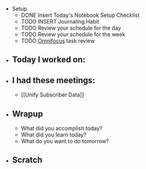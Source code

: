 - Setup
	- DONE Insert Today's Notebook Setup Checklist
	- TODO INSERT Journaling Habit
	- TODO Review your schedule for the day
	- TODO Review your schedule for the week
	- TODO [Omnifocus](omnifocus://) task review
- ## Today I worked on:
- ## I had these meetings:
	- [[Unify Subscriber Data]]
- ## Wrapup
	- What did you accomplish today?
	- What did you learn today?
	- What do you want to do tomorrow?
- ## Scratch